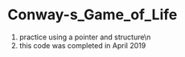 # Conway-s_Game_of_Life
1. practice using a pointer and structure\n
2. this code was completed in April 2019
